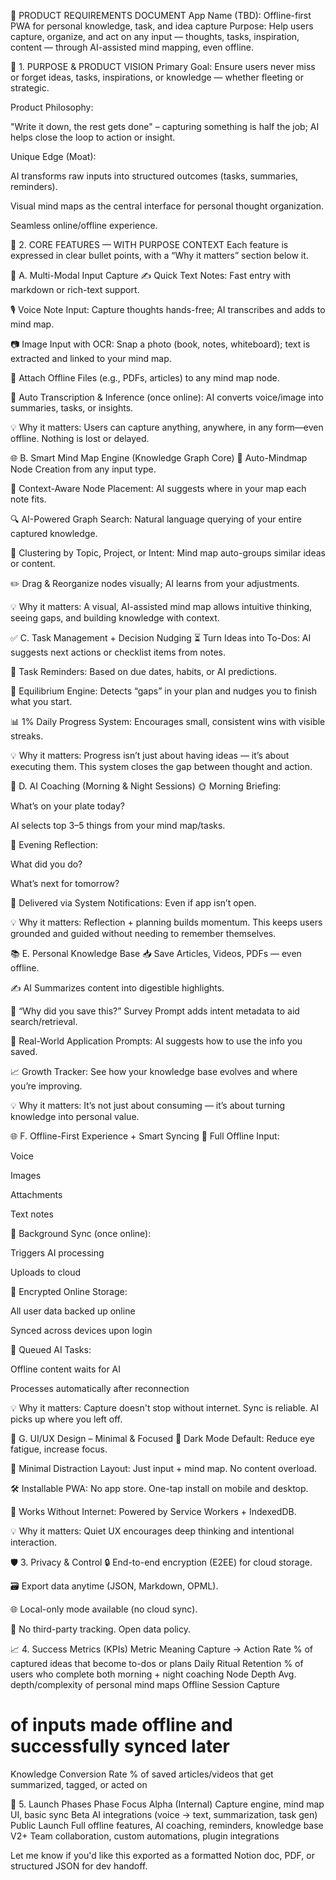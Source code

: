 🧩 PRODUCT REQUIREMENTS DOCUMENT
App Name (TBD): Offline-first PWA for personal knowledge, task, and idea capture
 Purpose: Help users capture, organize, and act on any input — thoughts, tasks, inspiration, content — through AI-assisted mind mapping, even offline.

🎯 1. PURPOSE & PRODUCT VISION
Primary Goal: Ensure users never miss or forget ideas, tasks, inspirations, or knowledge — whether fleeting or strategic.


Product Philosophy:


 "Write it down, the rest gets done" – capturing something is half the job; AI helps close the loop to action or insight.



Unique Edge (Moat):


AI transforms raw inputs into structured outcomes (tasks, summaries, reminders).


Visual mind maps as the central interface for personal thought organization.


Seamless online/offline experience.



🔑 2. CORE FEATURES — WITH PURPOSE CONTEXT
Each feature is expressed in clear bullet points, with a “Why it matters” section below it.

📌 A. Multi-Modal Input Capture
✍️ Quick Text Notes: Fast entry with markdown or rich-text support.


🎙️ Voice Note Input: Capture thoughts hands-free; AI transcribes and adds to mind map.


📷 Image Input with OCR: Snap a photo (book, notes, whiteboard); text is extracted and linked to your mind map.


📄 Attach Offline Files (e.g., PDFs, articles) to any mind map node.


🧠 Auto Transcription & Inference (once online): AI converts voice/image into summaries, tasks, or insights.


💡 Why it matters: Users can capture anything, anywhere, in any form—even offline. Nothing is lost or delayed.

🌐 B. Smart Mind Map Engine (Knowledge Graph Core)
🔗 Auto-Mindmap Node Creation from any input type.


🧭 Context-Aware Node Placement: AI suggests where in your map each note fits.


🔍 AI-Powered Graph Search: Natural language querying of your entire captured knowledge.


📁 Clustering by Topic, Project, or Intent: Mind map auto-groups similar ideas or content.


✏️ Drag & Reorganize nodes visually; AI learns from your adjustments.


💡 Why it matters: A visual, AI-assisted mind map allows intuitive thinking, seeing gaps, and building knowledge with context.

✅ C. Task Management + Decision Nudging
⏳ Turn Ideas into To-Dos: AI suggests next actions or checklist items from notes.


📆 Task Reminders: Based on due dates, habits, or AI predictions.


🌱 Equilibrium Engine: Detects “gaps” in your plan and nudges you to finish what you start.


📊 1% Daily Progress System: Encourages small, consistent wins with visible streaks.


💡 Why it matters: Progress isn’t just about having ideas — it’s about executing them. This system closes the gap between thought and action.

🌄 D. AI Coaching (Morning & Night Sessions)
🌞 Morning Briefing:


What’s on your plate today?


AI selects top 3–5 things from your mind map/tasks.


🌙 Evening Reflection:


What did you do?


What’s next for tomorrow?


🔔 Delivered via System Notifications: Even if app isn’t open.


💡 Why it matters: Reflection + planning builds momentum. This keeps users grounded and guided without needing to remember themselves.

📚 E. Personal Knowledge Base
📥 Save Articles, Videos, PDFs — even offline.


✍️ AI Summarizes content into digestible highlights.


🧾 “Why did you save this?” Survey Prompt adds intent metadata to aid search/retrieval.


📌 Real-World Application Prompts: AI suggests how to use the info you saved.


📈 Growth Tracker: See how your knowledge base evolves and where you’re improving.


💡 Why it matters: It’s not just about consuming — it’s about turning knowledge into personal value.

🌐 F. Offline-First Experience + Smart Syncing
📴 Full Offline Input:


Voice


Images


Attachments


Text notes


🔁 Background Sync (once online):


Triggers AI processing


Uploads to cloud


🔐 Encrypted Online Storage:


All user data backed up online


Synced across devices upon login


🧮 Queued AI Tasks:


Offline content waits for AI


Processes automatically after reconnection


💡 Why it matters: Capture doesn't stop without internet. Sync is reliable. AI picks up where you left off.

🌙 G. UI/UX Design – Minimal & Focused
🖤 Dark Mode Default: Reduce eye fatigue, increase focus.


🧘 Minimal Distraction Layout: Just input + mind map. No content overload.


🛠️ Installable PWA: No app store. One-tap install on mobile and desktop.


📡 Works Without Internet: Powered by Service Workers + IndexedDB.


💡 Why it matters: Quiet UX encourages deep thinking and intentional interaction.

🛡️ 3. Privacy & Control
🔒 End-to-end encryption (E2EE) for cloud storage.


🗃️ Export data anytime (JSON, Markdown, OPML).


🌐 Local-only mode available (no cloud sync).


🧭 No third-party tracking. Open data policy.



📈 4. Success Metrics (KPIs)
Metric
Meaning
Capture → Action Rate
% of captured ideas that become to-dos or plans
Daily Ritual Retention
% of users who complete both morning + night coaching
Node Depth
Avg. depth/complexity of personal mind maps
Offline Session Capture
# of inputs made offline and successfully synced later
Knowledge Conversion Rate
% of saved articles/videos that get summarized, tagged, or acted on


🚀 5. Launch Phases
Phase
Focus
Alpha (Internal)
Capture engine, mind map UI, basic sync
Beta
AI integrations (voice → text, summarization, task gen)
Public Launch
Full offline features, AI coaching, reminders, knowledge base
V2+
Team collaboration, custom automations, plugin integrations


Let me know if you'd like this exported as a formatted Notion doc, PDF, or structured JSON for dev handoff.
